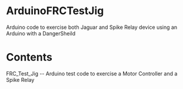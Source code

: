 ArduinoFRCTestJig
=================

Arduino code to exercise both Jaguar and Spike Relay device using an Arduino with a DangerSheild

Contents
========
FRC_Test_Jig -- Arduino test code to exercise a Motor Controller and a Spike Relay